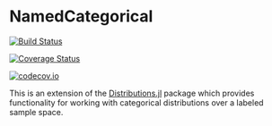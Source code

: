 # NamedCategorical

[![Build Status](https://travis-ci.org/ExpandingMan/NamedCategorical.jl.svg?branch=master)](https://travis-ci.org/ExpandingMan/NamedCategorical.jl)

[![Coverage Status](https://coveralls.io/repos/ExpandingMan/NamedCategorical.jl/badge.svg?branch=master&service=github)](https://coveralls.io/github/ExpandingMan/NamedCategorical.jl?branch=master)

[![codecov.io](http://codecov.io/github/ExpandingMan/NamedCategorical.jl/coverage.svg?branch=master)](http://codecov.io/github/ExpandingMan/NamedCategorical.jl?branch=master)

This is an extension of the [Distributions.jl](https://github.com/JuliaStats/Distributions.jl) package which provides functionality for working with categorical
distributions over a labeled sample space.
